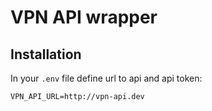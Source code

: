 # VPN API wrapper

## Installation

In your `.env` file define url to api and api token:

    VPN_API_URL=http://vpn-api.dev
